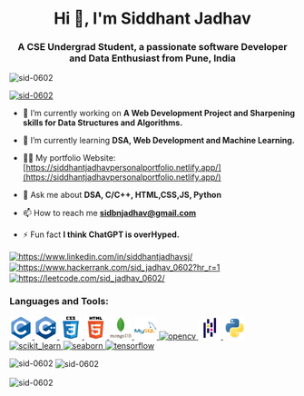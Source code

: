 
<h1 align="center">Hi 👋, I'm Siddhant Jadhav</h1>
<h3 align="center">A CSE Undergrad Student, a passionate software Developer and Data Enthusiast from Pune, India</h3>

<p align="left"> <img src="https://komarev.com/ghpvc/?username=sid-0602&label=Profile%20views&color=0e75b6&style=flat" alt="sid-0602" /> </p>

<p align="left"> <a href="https://github.com/ryo-ma/github-profile-trophy"><img src="https://github-profile-trophy.vercel.app/?username=sid-0602" alt="sid-0602" /></a> </p>

- 🔭 I’m currently working on **A Web Development Project and Sharpening skills for Data Structures and Algorithms.**

- 🌱 I’m currently learning **DSA, Web Development and Machine Learning.**

- 👨‍💻 My portfolio Website: [https://siddhantjadhavpersonalportfolio.netlify.app/](https://siddhantjadhavpersonalportfolio.netlify.app/)

- 💬 Ask me about **DSA, C/C++, HTML,CSS,JS, Python**

- 📫 How to reach me **sidbnjadhav@gmail.com**

- ⚡ Fun fact **I think ChatGPT is overHyped.**

<p align="left">
<a href="https://linkedin.com/in/https://www.linkedin.com/in/siddhantjadhavsj/" target="blank"><img align="center" src="https://raw.githubusercontent.com/rahuldkjain/github-profile-readme-generator/master/src/images/icons/Social/linked-in-alt.svg" alt="https://www.linkedin.com/in/siddhantjadhavsj/" height="30" width="40" /></a>
<a href="https://www.hackerrank.com/https://www.hackerrank.com/sid_jadhav_0602?hr_r=1" target="blank"><img align="center" src="https://raw.githubusercontent.com/rahuldkjain/github-profile-readme-generator/master/src/images/icons/Social/hackerrank.svg" alt="https://www.hackerrank.com/sid_jadhav_0602?hr_r=1" height="30" width="40" /></a>
<a href="https://www.leetcode.com/https://leetcode.com/sid_jadhav_0602/" target="blank"><img align="center" src="https://raw.githubusercontent.com/rahuldkjain/github-profile-readme-generator/master/src/images/icons/Social/leet-code.svg" alt="https://leetcode.com/sid_jadhav_0602/" height="30" width="40" /></a>
</p>

<h3 align="left">Languages and Tools:</h3>
<p align="left"> <a href="https://www.cprogramming.com/" target="_blank" rel="noreferrer"> <img src="https://raw.githubusercontent.com/devicons/devicon/master/icons/c/c-original.svg" alt="c" width="40" height="40"/> </a> <a href="https://www.w3schools.com/cpp/" target="_blank" rel="noreferrer"> <img src="https://raw.githubusercontent.com/devicons/devicon/master/icons/cplusplus/cplusplus-original.svg" alt="cplusplus" width="40" height="40"/> </a> <a href="https://www.w3schools.com/css/" target="_blank" rel="noreferrer"> <img src="https://raw.githubusercontent.com/devicons/devicon/master/icons/css3/css3-original-wordmark.svg" alt="css3" width="40" height="40"/> </a> <a href="https://www.w3.org/html/" target="_blank" rel="noreferrer"> <img src="https://raw.githubusercontent.com/devicons/devicon/master/icons/html5/html5-original-wordmark.svg" alt="html5" width="40" height="40"/> </a> <a href="https://www.mongodb.com/" target="_blank" rel="noreferrer"> <img src="https://raw.githubusercontent.com/devicons/devicon/master/icons/mongodb/mongodb-original-wordmark.svg" alt="mongodb" width="40" height="40"/> </a> <a href="https://www.mysql.com/" target="_blank" rel="noreferrer"> <img src="https://raw.githubusercontent.com/devicons/devicon/master/icons/mysql/mysql-original-wordmark.svg" alt="mysql" width="40" height="40"/> </a> <a href="https://opencv.org/" target="_blank" rel="noreferrer"> <img src="https://www.vectorlogo.zone/logos/opencv/opencv-icon.svg" alt="opencv" width="40" height="40"/> </a> <a href="https://pandas.pydata.org/" target="_blank" rel="noreferrer"> <img src="https://raw.githubusercontent.com/devicons/devicon/2ae2a900d2f041da66e950e4d48052658d850630/icons/pandas/pandas-original.svg" alt="pandas" width="40" height="40"/> </a> <a href="https://www.python.org" target="_blank" rel="noreferrer"> <img src="https://raw.githubusercontent.com/devicons/devicon/master/icons/python/python-original.svg" alt="python" width="40" height="40"/> </a> <a href="https://scikit-learn.org/" target="_blank" rel="noreferrer"> <img src="https://upload.wikimedia.org/wikipedia/commons/0/05/Scikit_learn_logo_small.svg" alt="scikit_learn" width="40" height="40"/> </a> <a href="https://seaborn.pydata.org/" target="_blank" rel="noreferrer"> <img src="https://seaborn.pydata.org/_images/logo-mark-lightbg.svg" alt="seaborn" width="40" height="40"/> </a> <a href="https://www.tensorflow.org" target="_blank" rel="noreferrer"> <img src="https://www.vectorlogo.zone/logos/tensorflow/tensorflow-icon.svg" alt="tensorflow" width="40" height="40"/> </a> </p>

<p><img align="left" src="https://github-readme-stats.vercel.app/api/top-langs?username=sid-0602&show_icons=true&locale=en&layout=compact" alt="sid-0602" /></p>

<p>&nbsp;<img align="center" src="https://github-readme-stats.vercel.app/api?username=sid-0602&show_icons=true&locale=en" alt="sid-0602" /></p>

<p><img align="center" src="https://github-readme-streak-stats.herokuapp.com/?user=sid-0602&" alt="sid-0602" /></p>
